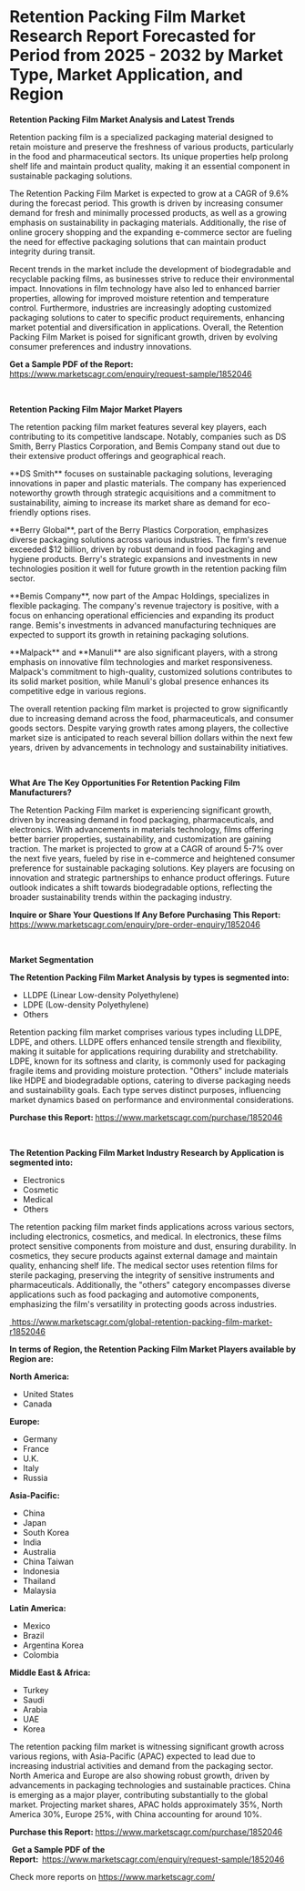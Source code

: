 <p><h1>Retention Packing Film Market Research Report Forecasted for Period from 2025 -  2032 by Market Type, Market Application, and Region</h1></p><p><strong>Retention Packing Film Market Analysis and Latest Trends</strong></p>
<p><p>Retention packing film is a specialized packaging material designed to retain moisture and preserve the freshness of various products, particularly in the food and pharmaceutical sectors. Its unique properties help prolong shelf life and maintain product quality, making it an essential component in sustainable packaging solutions.</p><p>The Retention Packing Film Market is expected to grow at a CAGR of 9.6% during the forecast period. This growth is driven by increasing consumer demand for fresh and minimally processed products, as well as a growing emphasis on sustainability in packaging materials. Additionally, the rise of online grocery shopping and the expanding e-commerce sector are fueling the need for effective packaging solutions that can maintain product integrity during transit.</p><p>Recent trends in the market include the development of biodegradable and recyclable packing films, as businesses strive to reduce their environmental impact. Innovations in film technology have also led to enhanced barrier properties, allowing for improved moisture retention and temperature control. Furthermore, industries are increasingly adopting customized packaging solutions to cater to specific product requirements, enhancing market potential and diversification in applications. Overall, the Retention Packing Film Market is poised for significant growth, driven by evolving consumer preferences and industry innovations.</p></p>
<p><strong>Get a Sample PDF of the Report:&nbsp;</strong> <a href="https://www.marketscagr.com/enquiry/request-sample/1852046?utm_campaign=3198&utm_medium=2&utm_source=Github&utm_content=ia&utm_term=27032025&utm_id=retention-packing-film">https://www.marketscagr.com/enquiry/request-sample/1852046</a></p>
<p>&nbsp;</p>
<p><strong>Retention Packing Film Major Market Players</strong></p>
<p><p>The retention packing film market features several key players, each contributing to its competitive landscape. Notably, companies such as DS Smith, Berry Plastics Corporation, and Bemis Company stand out due to their extensive product offerings and geographical reach.</p><p>**DS Smith** focuses on sustainable packaging solutions, leveraging innovations in paper and plastic materials. The company has experienced noteworthy growth through strategic acquisitions and a commitment to sustainability, aiming to increase its market share as demand for eco-friendly options rises.</p><p>**Berry Global**, part of the Berry Plastics Corporation, emphasizes diverse packaging solutions across various industries. The firm's revenue exceeded $12 billion, driven by robust demand in food packaging and hygiene products. Berry's strategic expansions and investments in new technologies position it well for future growth in the retention packing film sector.</p><p>**Bemis Company**, now part of the Ampac Holdings, specializes in flexible packaging. The company's revenue trajectory is positive, with a focus on enhancing operational efficiencies and expanding its product range. Bemis's investments in advanced manufacturing techniques are expected to support its growth in retaining packaging solutions.</p><p>**Malpack** and **Manuli** are also significant players, with a strong emphasis on innovative film technologies and market responsiveness. Malpack's commitment to high-quality, customized solutions contributes to its solid market position, while Manuli's global presence enhances its competitive edge in various regions.</p><p>The overall retention packing film market is projected to grow significantly due to increasing demand across the food, pharmaceuticals, and consumer goods sectors. Despite varying growth rates among players, the collective market size is anticipated to reach several billion dollars within the next few years, driven by advancements in technology and sustainability initiatives.</p></p>
<p>&nbsp;</p>
<p><strong>What Are The Key Opportunities For Retention Packing Film Manufacturers?</strong></p>
<p><p>The Retention Packing Film market is experiencing significant growth, driven by increasing demand in food packaging, pharmaceuticals, and electronics. With advancements in materials technology, films offering better barrier properties, sustainability, and customization are gaining traction. The market is projected to grow at a CAGR of around 5-7% over the next five years, fueled by rise in e-commerce and heightened consumer preference for sustainable packaging solutions. Key players are focusing on innovation and strategic partnerships to enhance product offerings. Future outlook indicates a shift towards biodegradable options, reflecting the broader sustainability trends within the packaging industry.</p></p>
<p><strong>Inquire or Share Your Questions If Any Before Purchasing This Report:</strong> <a href="https://www.marketscagr.com/enquiry/pre-order-enquiry/1852046?utm_campaign=3198&utm_medium=2&utm_source=Github&utm_content=ia&utm_term=27032025&utm_id=retention-packing-film">https://www.marketscagr.com/enquiry/pre-order-enquiry/1852046</a></p>
<p>&nbsp;</p>
<p><strong>Market Segmentation</strong></p>
<p><strong>The Retention Packing Film Market Analysis by types is segmented into:</strong></p>
<p><ul><li>LLDPE (Linear Low-density Polyethylene)</li><li>LDPE (Low-density Polyethylene)</li><li>Others</li></ul></p>
<p><p>Retention packing film market comprises various types including LLDPE, LDPE, and others. LLDPE offers enhanced tensile strength and flexibility, making it suitable for applications requiring durability and stretchability. LDPE, known for its softness and clarity, is commonly used for packaging fragile items and providing moisture protection. "Others" include materials like HDPE and biodegradable options, catering to diverse packaging needs and sustainability goals. Each type serves distinct purposes, influencing market dynamics based on performance and environmental considerations.</p></p>
<p><strong>Purchase this Report:&nbsp;</strong><a href="https://www.marketscagr.com/purchase/1852046?utm_campaign=3198&utm_medium=2&utm_source=Github&utm_content=ia&utm_term=27032025&utm_id=retention-packing-film">https://www.marketscagr.com/purchase/1852046</a></p>
<p>&nbsp;</p>
<p><strong>The Retention Packing Film Market Industry Research by Application is segmented into:</strong></p>
<p><ul><li>Electronics</li><li>Cosmetic</li><li>Medical</li><li>Others</li></ul></p>
<p><p>The retention packing film market finds applications across various sectors, including electronics, cosmetics, and medical. In electronics, these films protect sensitive components from moisture and dust, ensuring durability. In cosmetics, they secure products against external damage and maintain quality, enhancing shelf life. The medical sector uses retention films for sterile packaging, preserving the integrity of sensitive instruments and pharmaceuticals. Additionally, the "others" category encompasses diverse applications such as food packaging and automotive components, emphasizing the film's versatility in protecting goods across industries.</p></p>
<p><a href="https://www.marketscagr.com/global-retention-packing-film-market-r1852046?utm_campaign=3198&utm_medium=2&utm_source=Github&utm_content=ia&utm_term=27032025&utm_id=retention-packing-film">&nbsp;https://www.marketscagr.com/global-retention-packing-film-market-r1852046</a></p>
<p><strong>In terms of Region, the Retention Packing Film Market Players available by Region are:</strong></p>
<p>
    <p> <strong> North America: </strong>
        <ul>
            <li>United States</li>
            <li>Canada</li>
        </ul>
        </p> 
    <p> <strong> Europe: </strong>
        <ul>
            <li>Germany</li>
            <li>France</li>
            <li>U.K.</li>
            <li>Italy</li>
            <li>Russia</li>
        </ul>
        </p> 
    <p> <strong> Asia-Pacific: </strong>
        <ul>
            <li>China</li>
            <li>Japan</li>
            <li>South Korea</li>
            <li>India</li>
            <li>Australia</li>
            <li>China Taiwan</li>
            <li>Indonesia</li>
            <li>Thailand</li>
            <li>Malaysia</li>
        </ul>
        </p> 
    <p> <strong> Latin America: </strong>
        <ul>
            <li>Mexico</li>
            <li>Brazil</li>
            <li>Argentina Korea</li>
            <li>Colombia</li>
        </ul>
        </p> 
    <p> <strong> Middle East & Africa: </strong>
        <ul>
            <li>Turkey</li>
            <li>Saudi</li>
            <li>Arabia</li>
            <li>UAE</li>
            <li>Korea</li>
        </ul>
    </p>
    </p>
<p><p>The retention packing film market is witnessing significant growth across various regions, with Asia-Pacific (APAC) expected to lead due to increasing industrial activities and demand from the packaging sector. North America and Europe are also showing robust growth, driven by advancements in packaging technologies and sustainable practices. China is emerging as a major player, contributing substantially to the global market. Projecting market shares, APAC holds approximately 35%, North America 30%, Europe 25%, with China accounting for around 10%.</p></p>
<p><strong>Purchase this Report: </strong><a href="https://www.marketscagr.com/purchase/1852046?utm_campaign=3198&utm_medium=2&utm_source=Github&utm_content=ia&utm_term=27032025&utm_id=retention-packing-film">https://www.marketscagr.com/purchase/1852046</a></p>
<p>&nbsp;<strong>Get a Sample PDF of the Report:&nbsp;&nbsp;</strong><a href="https://www.marketscagr.com/enquiry/request-sample/1852046?utm_campaign=3198&utm_medium=2&utm_source=Github&utm_content=ia&utm_term=27032025&utm_id=retention-packing-film">https://www.marketscagr.com/enquiry/request-sample/1852046</a></p>
<p><strong></strong></p>
<p>Check more reports on <a href="https://www.marketscagr.com/?utm_campaign=3198&utm_medium=2&utm_source=Github&utm_content=ia&utm_term=27032025&utm_id=retention-packing-film">https://www.marketscagr.com/</a></p>